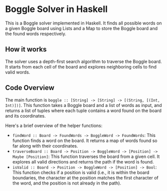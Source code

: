 # Boggle Solver in Haskell

This is a Boggle solver implemented in Haskell. It finds all possible words on a given Boggle board using Lists and a Map to store the Boggle board and the found words respectively.

## How it works

The solver uses a depth-first search algorithm to traverse the Boggle board. It starts from each cell of the board and explores neighboring cells to find valid words.

## Code Overview

The main function is `boggle :: [String] -> [String] -> [(String, [(Int, Int)])]`. This function takes a Boggle board and a list of words as input, and returns a list of tuples where each tuple contains a word found on the board and its coordinates.

Here's a brief overview of the helper functions:

- `findWord :: Board -> FoundWords -> BoggleWord -> FoundWords`: This function finds a word on the board. It returns a map of words found so far along with their coordinates.
- `traverseBoard :: Board -> Position -> BoggleWord -> [Position] -> Maybe [Position]`: This function traverses the board from a given cell. It explores all valid directions and returns the path if the word is found.
- `isValid :: Board -> Position -> BoggleWord -> [Position] -> Bool`: This function checks if a position is valid (i.e., it is within the board boundaries, the character at the position matches the first character of the word, and the position is not already in the path).
